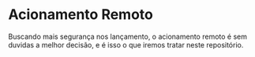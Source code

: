 # Acionamento Remoto
Buscando mais segurança nos lançamento, o acionamento remoto é sem duvidas a melhor decisão, e é isso o que iremos tratar neste repositório.
